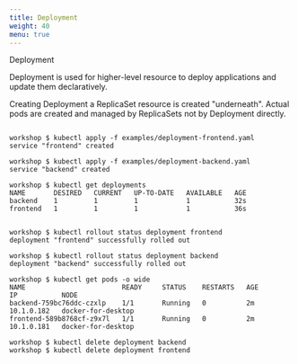 ```yaml
---
title: Deployment
weight: 40
menu: true
---
```


Deployment

Deployment is used for higher-level resource to deploy applications and update them declaratively.

Creating Deployment a ReplicaSet resource is created "underneath". Actual pods are created and managed by ReplicaSets not by Deployment directly.

```shell

workshop $ kubectl apply -f examples/deployment-frontend.yaml
service "frontend" created

workshop $ kubectl apply -f examples/deployment-backend.yaml 
service "backend" created

workshop $ kubectl get deployments
NAME       DESIRED   CURRENT   UP-TO-DATE   AVAILABLE   AGE
backend    1         1         1            1           32s
frontend   1         1         1            1           36s


workshop $ kubectl rollout status deployment frontend
deployment "frontend" successfully rolled out

workshop $ kubectl rollout status deployment backend
deployment "backend" successfully rolled out

workshop $ kubectl get pods -o wide
NAME                        READY     STATUS    RESTARTS   AGE       IP           NODE
backend-759bc76ddc-czxlp    1/1       Running   0          2m        10.1.0.182   docker-for-desktop
frontend-589b8768cf-z9x7l   1/1       Running   0          2m        10.1.0.181   docker-for-desktop

workshop $ kubectl delete deployment backend
workshop $ kubectl delete deployment frontend


```